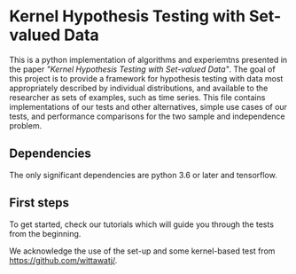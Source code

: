 # Kernel Hypothesis Testing with Set-valued Data

This is a python implementation of algorithms and experiemtns presented in the paper *"Kernel Hypothesis Testing with Set-valued Data"*. The goal of this project is to provide a framework for hypothesis testing with data most appropriately described by individual distributions, and available to the researcher as sets of examples, such as time series. This file contains implementations of our tests and other alternatives, simple use cases of our tests, and performance comparisons for the two sample and independence problem. 

## Dependencies
The only significant dependencies are python 3.6 or later and tensorflow.

## First steps
To get started, check our tutorials which will guide you through the tests from the beginning. 

We acknowledge the use of the set-up and some kernel-based test from https://github.com/wittawatj/.


